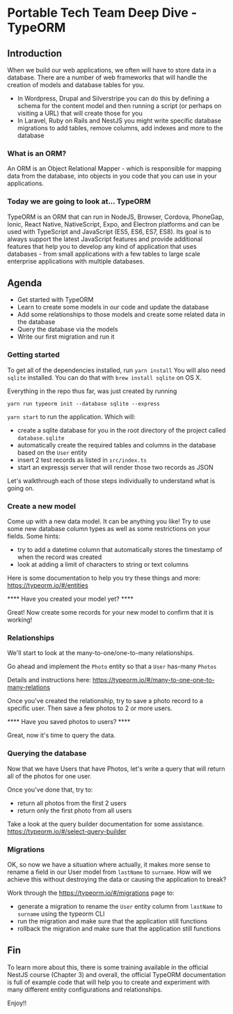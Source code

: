 # Portable Tech Team Deep Dive - TypeORM

## Introduction

When we build our web applications, we often will have to store data in
a database. There are a number of web frameworks that will handle the
creation of models and database tables for you.

* In Wordpress, Drupal and Silverstripe you can do this by defining a
  schema for the content model and then running a script (or perhaps on
  visiting a URL) that will create those for you
* In Laravel, Ruby on Rails and NestJS you might write specific database
  migrations to add tables, remove columns, add indexes and more to the
  database

### What is an ORM?

An ORM is an Object Relational Mapper - which is responsible for mapping
data from the database, into objects in you code that you can use in
your applications.


### Today we are going to look at... TypeORM

TypeORM is an ORM that can run in NodeJS, Browser, Cordova, PhoneGap,
Ionic, React Native, NativeScript, Expo, and Electron platforms and can
be used with TypeScript and JavaScript (ES5, ES6, ES7, ES8). Its goal is
to always support the latest JavaScript features and provide additional
features that help you to develop any kind of application that uses
databases - from small applications with a few tables to large scale
enterprise applications with multiple databases.

## Agenda

* Get started with TypeORM
* Learn to create some models in our code and update the database
* Add some relationships to those models and create some related data in
  the database
* Query the database via the models
* Write our first migration and run it

### Getting started

To get all of the dependencies installed, run `yarn install`
You will also need `sqlite` installed. You can do that with `brew
install sqlite` on OS X.

Everything in the repo thus far, was just created by running
```
yarn run typeorm init --database sqlite --express
```

`yarn start` to run the application. Which will:

* create a sqlite database for you in the root directory of the project
  called `database.sqlite`
* automatically create the required tables and columns in the database
  based on the `User` entity
* insert 2 test records as listed in `src/index.ts`
* start an expressjs server that will render those two records as JSON

Let's walkthrough each of those steps individually to understand what is
going on.

### Create a new model

Come up with a new data model. It can be anything you like! Try to use
some new database column types as well as some restrictions on your
fields. Some hints:

* try to add a datetime column that automatically stores the timestamp
  of when the record was created
* look at adding a limit of characters to string or text columns

Here is some documentation to help you try these things and more:
https://typeorm.io/#/entities

**** Have you created your model yet? ****

Great! Now create some records for your new model to confirm that it is
working!

### Relationships

We'll start to look at the many-to-one/one-to-many relationships.

Go ahead and implement the `Photo` entity so that a `User` has-many
`Photos`

Details and instructions here: https://typeorm.io/#/many-to-one-one-to-many-relations

Once you've created the relationship, try to save a photo record to a specific user.
Then save a few photos to 2 or more users.

**** Have you saved photos to users? ****

Great, now it's time to query the data.

### Querying the database

Now that we have Users that have Photos, let's write a query that will
return all of the photos for one user.

Once you've done that, try to:
* return all photos from the first 2 users
* return only the first photo from all users

Take a look at the query builder documentation for some assistance.
https://typeorm.io/#/select-query-builder


### Migrations

OK, so now we have a situation where actually, it makes more sense to
rename a field in our User model from `lastName` to `surname`. How will
we achieve this without destroying the data or causing the application
to break?

Work through the https://typeorm.io/#/migrations page to:

* generate a migration to rename the `User` entity column from
  `lastName` to `surname` using the typeorm CLI
* run the migration and make sure that the application still functions
* rollback the migration and make sure that the application still
  functions

## Fin

To learn more about this, there is some training available in the
official NestJS course (Chapter 3) and overall, the official TypeORM
documentation is full of example code that will help you to create and
experiment with many different entity configurations and relationships.

Enjoy!!
